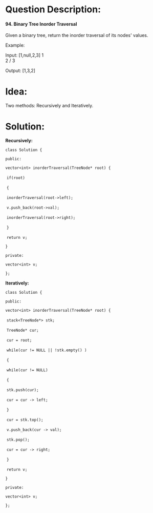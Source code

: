 # Question Description:

#### 94. Binary Tree Inorder Traversal

Given a binary tree, return the inorder traversal of its nodes' values.

Example:

Input: [1,null,2,3]
   1
    \
     2
    / 
   3

Output: [1,3,2]

# Idea:

Two methods: Recursively and Iteratively. 

# Solution:

**Recursively:** 

`class Solution {`

`public:`

  `vector<int> inorderTraversal(TreeNode* root) {`        

​    `if(root)`

​    `{`

​     `inorderTraversal(root->left);`

​     `v.push_back(root->val);`

​     `inorderTraversal(root->right);` 

​    `}`

​    `return v;`

  `}`

`private:`

  `vector<int> v;`

`};`

**Iteratively:**

`class Solution {`

`public:`

  `vector<int> inorderTraversal(TreeNode* root) {`        

​    `stack<TreeNode*> stk;`

​    `TreeNode* cur;`

​    `cur = root;`

​    `while(cur != NULL || !stk.empty() )`

​    `{`  

​      `while(cur != NULL)`

​      `{`

​      `stk.push(cur);`

​      `cur = cur -> left;`

​      `}`

​      `cur = stk.top();`

​      `v.push_back(cur -> val);`

​      `stk.pop();`

​      `cur = cur -> right;`      

​    `}`

​    `return v;`

  `}`

`private:`

  `vector<int> v;`

`};`



